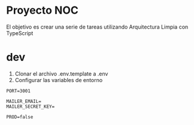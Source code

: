 # Proyecto NOC

El objetivo es crear una serie de tareas utilizando Arquitectura Limpia con TypeScript

# dev
1. Clonar el archivo .env.template a .env
2. Configurar las variables de entorno
```
PORT=3001

MAILER_EMAIL=
MAILER_SECRET_KEY=

PROD=false	
```